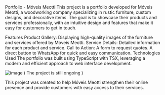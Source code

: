 Portfolio - Móveis Meotti
This project is a portfolio developed for Móveis Meotti, a woodworking company specializing in rustic furniture, custom designs, and decorative items. The goal is to showcase their products and services professionally, with an intuitive design and features that make it easy for customers to get in touch.

Features
Product Gallery: Displaying high-quality images of the furniture and services offered by Móveis Meotti.
Service Details: Detailed information for each product and service.
Call to Action:
A form to request quotes.
A direct button to WhatsApp for quick and easy communication.
Technologies Used
The portfolio was built using TypeScript with TSX, leveraging a modern and efficient approach to web interface development.

![image](https://github.com/user-attachments/assets/e1c74fc1-7907-4e47-b67c-c2def3cf0261)
( The project is still ongoing )

This project was created to help Móveis Meotti strengthen their online presence and provide customers with easy access to their services.
